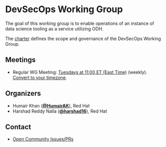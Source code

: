 <!---
This is an autogenerated file!

Please do not edit this file directly, but instead make changes to the
sigs.yaml file in the project root.

This file is part of https://github.com/open-services-group/community

To understand how this file is generated, see https://git.k8s.io/community/generator/README.md
--->
# DevSecOps Working Group

The goal of this working group is to enable operations of an instance of data science tooling as a service utilizing ODH.

The [charter](charter.md) defines the scope and governance of the DevSecOps Working Group.

## Meetings
* Regular WG Meeting: [Tuesdays at 11:00 ET (East Time)](meet.google.com/zsu-avba-enx) (weekly). [Convert to your timezone](http://www.thetimezoneconverter.com/?t=11:00&tz=ET%20%28East%20Time%29).

## Organizers

* Humair Khan (**[@HumairAK](https://github.com/HumairAK)**), Red Hat
* Harshad Reddy Nalla (**[@harshad16](https://github.com/harshad16)**), Red Hat

## Contact
- [Open Community Issues/PRs](https://github.com/open-services-group/community/labels/wg%2Fdevsecops)
<!-- BEGIN CUSTOM CONTENT -->

<!-- END CUSTOM CONTENT -->
